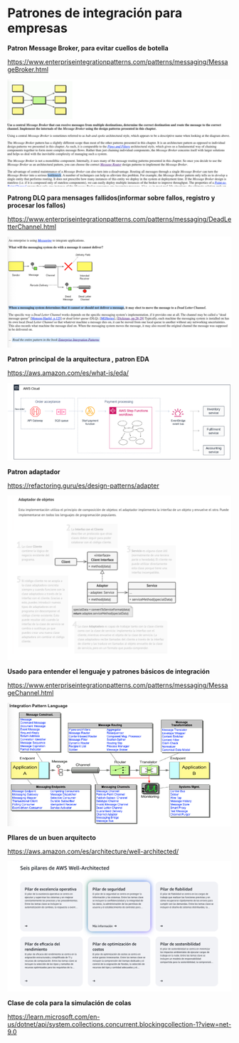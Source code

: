 # Patrones de integración para empresas

**Patron Message Broker, para evitar cuellos de botella**

https://www.enterpriseintegrationpatterns.com/patterns/messaging/MessageBroker.html

![Message broker](images/image_message_broker.png)

**Patrong DLQ para mensages fallidos(informar sobre fallos, registro y procesar los fallos)**

https://www.enterpriseintegrationpatterns.com/patterns/messaging/DeadLetterChannel.html

![DLQ](images/image_DLQ.png)

**Patron principal de la arquitectura , patron EDA**

https://aws.amazon.com/es/what-is/eda/

![EDA](images/image_EDA.png)

**Patron adaptador**

https://refactoring.guru/es/design-patterns/adapter

![adapter](images/image_adapter.png)

**Usado para entender el lenguaje y patrones básicos de integración**

https://www.enterpriseintegrationpatterns.com/patterns/messaging/MessageChannel.html

![Integracion pattern language](images/image.png)

**PIlares de un buen arquitecto**

https://aws.amazon.com/es/architecture/well-architected/

![Pilares](images/image_well_arquitecture.png)

**Clase de cola para la simulación de colas**

https://learn.microsoft.com/en-us/dotnet/api/system.collections.concurrent.blockingcollection-1?view=net-9.0
